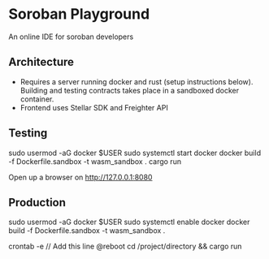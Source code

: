 # Soroban Playground

An online IDE for soroban developers

## Architecture

- Requires a server running docker and rust (setup instructions below). Building and testing contracts takes place in a sandboxed docker container.
- Frontend uses Stellar SDK and Freighter API

## Testing

sudo usermod -aG docker $USER
sudo systemctl start docker
docker build -f Dockerfile.sandbox -t wasm_sandbox .
cargo run

Open up a browser on http://127.0.0.1:8080

## Production

sudo usermod -aG docker $USER
sudo systemctl enable docker
docker build -f Dockerfile.sandbox -t wasm_sandbox .

crontab -e
// Add this line
@reboot cd /project/directory && cargo run
